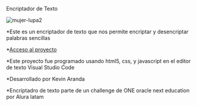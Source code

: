 
Encriptador de Texto 

![mujer-lupa2](https://github.com/user-attachments/assets/a3443dce-5567-4450-9f76-bb4d49efa9aa)


*Este es un encriptador de texto que nos permite encriptar y desencriptar palabras sencillas


*[Acceso al proyecto](#acceso-proyecto)

*Este proyecto fue programado usando html5, css, y javascript en el editor de texto Visual Studio Code

*Desarrollado por Kevin Aranda

*Encriptadro de texto parte de un challenge de ONE oracle next education por Alura latam
